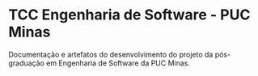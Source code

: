 # TCC Engenharia de Software - PUC Minas
Documentação e artefatos do desenvolvimento do projeto da pós-graduação em Engenharia de Software da PUC Minas.
